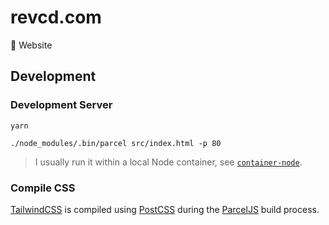 # revcd.com

👋 Website

## Development

### Development Server

```
yarn
```

```
./node_modules/.bin/parcel src/index.html -p 80
```

> I usually run it within a local Node container, see
> [`container-node`](https://github.com/revett/dotfiles/blob/main/.aliases).

### Compile CSS

[TailwindCSS](https://tailwindcss.com) is compiled using
[PostCSS](https://postcss.org) during the [ParcelJS](https://parceljs.org) build
process.
